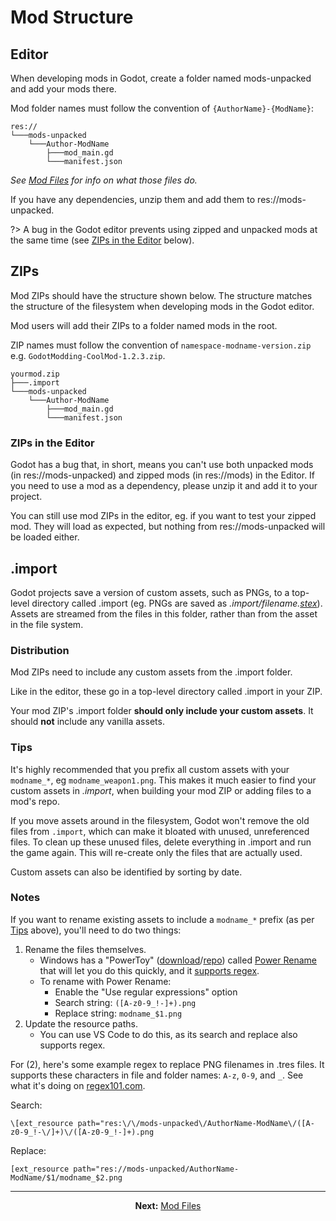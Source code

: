 # Mod Structure
## Editor
When developing mods in Godot, create a folder named mods-unpacked and add your mods there.

Mod folder names must follow the convention of `{AuthorName}-{ModName}`:
```
res://
└───mods-unpacked
    └───Author-ModName
        ├───mod_main.gd
        └───manifest.json
```
*See [Mod Files](mod_files.md) for info on what those files do.*

If you have any dependencies, unzip them and add them to res://mods-unpacked.

?> A bug in the Godot editor prevents using zipped and unpacked mods at the same time (see [ZIPs in the Editor](#zips-in-the-editor) below).

## ZIPs
Mod ZIPs should have the structure shown below. The structure matches the structure of the filesystem when developing mods in the Godot editor.

Mod users will add their ZIPs to a folder named mods in the root.

ZIP names must follow the convention of `namespace-modname-version.zip` e.g. `GodotModding-CoolMod-1.2.3.zip`.
```
yourmod.zip
├───.import
└───mods-unpacked
    └───Author-ModName
        ├───mod_main.gd
        └───manifest.json
```

### ZIPs in the Editor
Godot has a bug that, in short, means you can't use both unpacked mods (in res://mods-unpacked) and zipped mods (in res://mods) in the Editor. If you need to use a mod as a dependency, please unzip it and add it to your project.

You can still use mod ZIPs in the editor, eg. if you want to test your zipped mod. They will load as expected, but nothing from res://mods-unpacked will be loaded either.

## .import
Godot projects save a version of custom assets, such as PNGs, to a top-level directory called .import (eg. PNGs are saved as *.import/filename.[stex](https://docs.godotengine.org/en/stable/classes/class_streamtexture.html)*). Assets are streamed from the files in this folder, rather than from the asset in the file system.

### Distribution
Mod ZIPs need to include any custom assets from the .import folder.

Like in the editor, these go in a top-level directory called .import in your ZIP.

Your mod ZIP's .import folder **should only include your custom assets**. It should __**not**__ include any vanilla assets.

### Tips
It's highly recommended that you prefix all custom assets with your `modname_*`, eg `modname_weapon1.png`. This makes it much easier to find your custom assets in *.import*, when building your mod ZIP or adding files to a mod's repo.

If you move assets around in the filesystem, Godot won't remove the old files from `.import`, which can make it bloated with unused, unreferenced files. To clean up these unused files, delete everything in .import and run the game again. This will re-create only the files that are actually used.

Custom assets can also be identified by sorting by date.

### Notes
If you want to rename existing assets to include a `modname_*` prefix (as per [Tips](#tips) above), you'll need to do two things:
1. Rename the files themselves.
    - Windows has a "PowerToy" ([download](https://learn.microsoft.com/en-us/windows/powertoys/)/[repo](https://learn.microsoft.com/en-us/windows/powertoys/)) called [Power Rename](https://learn.microsoft.com/en-us/windows/powertoys/powerrename) that will let you do this quickly, and it [supports regex](https://learn.microsoft.com/en-us/windows/powertoys/powerrename#regular-expressions).
    - To rename with Power Rename:
        - Enable the "Use regular expressions" option
        - Search string: `([A-z0-9_!-]+).png`
        - Replace string: `modname_$1.png`
2. Update the resource paths.
    - You can use VS Code to do this, as its search and replace also supports regex.

For (2), here's some example regex to replace PNG filenames in .tres files. It supports these characters in file and folder names: `A-z`, `0-9`, and `_`. See what it's doing on [regex101.com](https://regex101.com/r/lJscaf/1).

Search:
```regex
\[ext_resource path="res:\/\/mods-unpacked\/AuthorName-ModName\/([A-z0-9_!-\/]+)\/([A-z0-9_!-]+).png
```

Replace:
```gdscript
[ext_resource path="res://mods-unpacked/AuthorName-ModName/$1/modname_$2.png
```

---

<div align="center">
  <b>Next:</b> <a href="#/guides/modding/mod_files.md">Mod Files</a>
</div>
